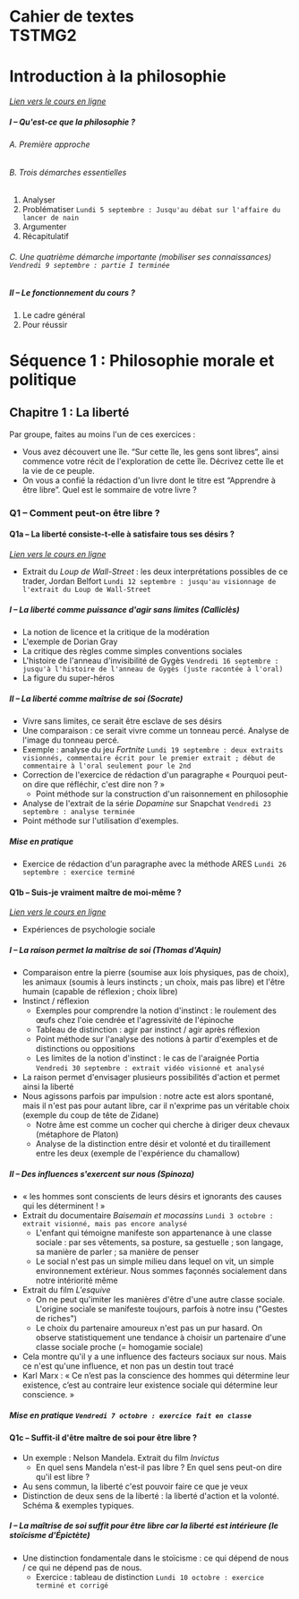 # Cahier de textes <br>TSTMG2 

# Introduction à la philosophie

*[Lien vers le cours en ligne](https://eyssette.github.io/cours/philo22t/c/intro.html)*

##### I – Qu'est-ce que la philosophie ?

###### A. Première approche
###### B. Trois démarches essentielles
1. Analyser
1. Problématiser `Lundi 5 septembre : Jusqu'au débat sur l'affaire du lancer de nain`
1. Argumenter
1. Récapitulatif

###### C. Une quatrième démarche importante (mobiliser ses connaissances) `Vendredi 9 septembre : partie I terminée`

##### II – Le fonctionnement du cours ?
1. Le cadre général
1. Pour réussir



# Séquence 1 : Philosophie morale et politique

## Chapitre 1 : La liberté

Par groupe, faites au moins l'un de ces exercices : 
- Vous avez découvert une île. “Sur cette île, les gens sont libres“, ainsi commence votre récit de l'exploration de cette île. Décrivez cette île et la vie de ce peuple.
- On vous a confié la rédaction d'un livre dont le titre est “Apprendre à être libre”. Quel est le sommaire de votre livre ? 

### Q1 – Comment peut-on être libre ?

#### Q1a – La liberté consiste-t-elle à satisfaire tous ses désirs ?

*[Lien vers le cours en ligne](https://eyssette.github.io/cours/philo22t/c/s1-ch1-q1.html#q1a--la-libert%C3%A9-consiste-t-elle-%C3%A0-satisfaire-tous-ses-d%C3%A9sirs-)*

- Extrait du <i>Loup de Wall-Street</i> : les deux interprétations possibles de ce trader, Jordan Belfort `Lundi 12 septembre : jusqu'au visionnage de l'extrait du Loup de Wall-Street`


##### I – La liberté comme puissance d'agir sans limites (Calliclès)

- La notion de licence et la critique de la modération
- L'exemple de Dorian Gray
- La critique des règles comme simples conventions sociales
- L'histoire de l'anneau d'invisibilité de Gygès `Vendredi 16 septembre : jusqu'à l'histoire de l'anneau de Gygès (juste racontée à l'oral)`
- La figure du super-héros

##### II – La liberté comme maîtrise de soi (Socrate)
- Vivre sans limites, ce serait être esclave de ses désirs
- Une comparaison : ce serait vivre comme un tonneau percé. Analyse de l'image du tonneau percé.
- Exemple : analyse du jeu _Fortnite_ `Lundi 19 septembre : deux extraits visionnés, commentaire écrit pour le premier extrait ; début de commentaire à l'oral seulement pour le 2nd`
- Correction de l'exercice de rédaction d'un paragraphe « Pourquoi peut-on dire que réfléchir, c'est dire non ? »
    - Point méthode sur la construction d'un raisonnement en philosophie
- Analyse de l'extrait de la série _Dopamine_ sur Snapchat `Vendredi 23 septembre : analyse terminée`
- Point méthode sur l'utilisation d'exemples. 

##### Mise en pratique
- Exercice de rédaction d'un paragraphe avec la méthode ARES `Lundi 26 septembre : exercice terminé`

#### Q1b – Suis-je vraiment maître de moi-même ?

*[Lien vers le cours en ligne](https://eyssette.github.io/cours/philo22t/c/s1-ch1-q1.html#q1b--suis-je-vraiment-ma%C3%AEtre-de-moi-m%C3%AAme-)*

- Expériences de psychologie sociale

##### I – La raison permet la maîtrise de soi (Thomas d'Aquin)

- Comparaison entre la pierre (soumise aux lois physiques, pas de choix), les animaux (soumis à leurs instincts ; un choix, mais pas libre) et l'être humain (capable de réflexion ; choix libre)
- Instinct / réflexion
    - Exemples pour comprendre la notion d'instinct : le roulement des œufs chez l'oie cendrée et l'agressivité de l'épinoche
    - Tableau de distinction : agir par instinct / agir après réflexion
    - Point méthode sur l'analyse des notions à partir d'exemples et de distinctions ou oppositions
    - Les limites de la notion d'instinct : le cas de l'araignée Portia  `Vendredi 30 septembre : extrait vidéo visionné et analysé`
- La raison permet d'envisager plusieurs possibilités d'action et permet ainsi la liberté
- Nous agissons parfois par impulsion : notre acte est alors spontané, mais il n'est pas pour autant libre, car il n'exprime pas un véritable choix (exemple du coup de tête de Zidane)
    - Notre âme est comme un cocher qui cherche à diriger deux chevaux (métaphore de Platon)
    - Analyse de la distinction entre désir et volonté et du tiraillement entre les deux (exemple de l'expérience du chamallow)

##### II – Des influences s'exercent sur nous (Spinoza)

- « les hommes sont conscients de leurs désirs et ignorants des causes qui les déterminent ! »
- Extrait du documentaire _Baisemain et mocassins_ `Lundi 3 octobre : extrait visionné, mais pas encore analysé`
    - L'enfant qui témoigne manifeste son appartenance à une classe sociale : par ses vêtements, sa posture, sa gestuelle ; son langage, sa manière de parler ; sa manière de penser
    - Le social n'est pas un simple milieu dans lequel on vit, un simple environnement extérieur. Nous sommes façonnés socialement dans notre intériorité même
- Extrait du film _L'esquive_
    - On ne peut qu'imiter les manières d'être d'une autre classe sociale. L'origine sociale se manifeste toujours, parfois à notre insu  ("Gestes de riches")
    - Le choix du partenaire amoureux n'est pas un pur hasard. On observe statistiquement une tendance à choisir un partenaire d'une classe sociale proche (= homogamie sociale)
- Cela montre qu'il y a une influence des facteurs sociaux sur nous. Mais ce n'est qu'une influence, et non pas un destin tout tracé 
- Karl Marx : « Ce n’est pas la conscience des hommes qui détermine leur existence, c’est au contraire leur existence sociale qui détermine leur conscience. »

##### Mise en pratique `Vendredi 7 octobre : exercice fait en classe`

#### Q1c – Suffit-il d'être maître de soi pour être libre ?

- Un exemple : Nelson Mandela. Extrait du film _Invictus_
    - En quel sens Mandela n'est-il pas libre ? En quel sens peut-on dire qu'il est libre ?
- Au sens commun, la liberté c'est pouvoir faire ce que je veux
- Distinction de deux sens de la liberté : la liberté d'action et la volonté. Schéma & exemples typiques.

##### I – La maîtrise de soi suffit pour être libre car la liberté est intérieure (le stoïcisme d'Épictète)

- Une distinction fondamentale dans le stoïcisme : ce qui dépend de nous / ce qui ne dépend pas de nous.
    - Exercice : tableau de distinction `Lundi 10 octobre : exercice terminé et corrigé`
